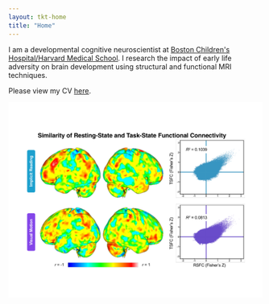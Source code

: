 ```yaml
---
layout: tkt-home
title: "Home"
---
```


I am a developmental cognitive neuroscientist at [Boston Children's Hospital/Harvard Medical School](https://hms.harvard.edu/affiliates/boston-childrens-hospital). I research the impact of early life adversity on brain development using structural and functional MRI techniques.  

Please view my CV [here](pdfs/TKT_cv_2019f-elec.pdf).

<img src="images/website_figs.pdf" />

<!--stackedit_data:
eyJoaXN0b3J5IjpbLTYxOTc0MjMyOCwxODcwOTgyMzI2LDc4Nz
Q2NjY0N119
<img align="right" src="/images/website_figs.pdf" width="120" height="120" hspace="20" />

-->
